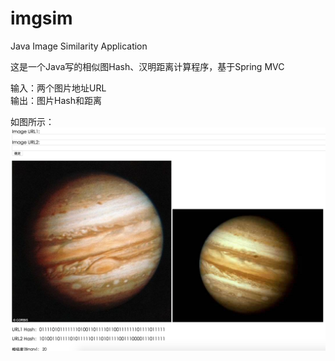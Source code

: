 # imgsim
Java Image Similarity Application

这是一个Java写的相似图Hash、汉明距离计算程序，基于Spring MVC  

输入：两个图片地址URL  
输出：图片Hash和距离  

如图所示：
![img](img.png)
